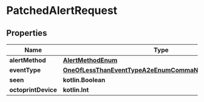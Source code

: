 
# PatchedAlertRequest

## Properties
Name | Type | Description | Notes
------------ | ------------- | ------------- | -------------
**alertMethod** | [**AlertMethodEnum**](AlertMethodEnum.md) |  |  [optional]
**eventType** | [**OneOfLessThanEventTypeA2eEnumCommaNullEnumGreaterThan**](OneOfLessThanEventTypeA2eEnumCommaNullEnumGreaterThan.md) |  |  [optional]
**seen** | **kotlin.Boolean** |  |  [optional]
**octoprintDevice** | **kotlin.Int** |  |  [optional]




